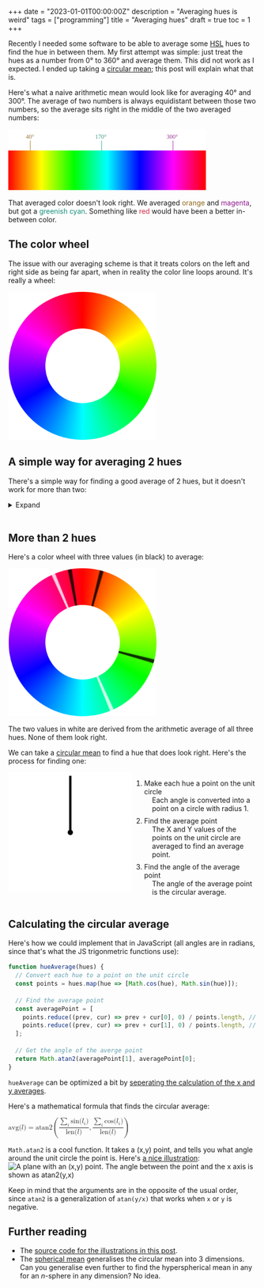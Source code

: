 +++
date = "2023-01-01T00:00:00Z"
description = "Averaging hues is weird"
tags = ["programming"]
title = "Averaging hues"
draft = true
toc = 1
+++

Recently I needed some software to be able to average some [HSL](https://en.wikipedia.org/wiki/HSL_and_HSV) hues to find the hue in between them. My first attempt was simple: just treat the hues as a number from 0° to 360° and average them. This did not work as I expected. I ended up taking a [circular mean](https://en.wikipedia.org/wiki/Circular_mean); this post will explain what that is.

Here's what a naive arithmetic mean would look like for averaging 40° and 300°. The average of two numbers is always equidistant between those two numbers, so the average sits right in the middle of the two averaged numbers:

<img src="color-line-avg.svg" width="400" alt="A color line with points indicated at 40° and 300°, and their average shown exactly between them at 170°">

That averaged color doesn't look right. We averaged <span style="color: hsl(40deg, 70%, 33%)">orange</span> and <span style="color: hsl(300deg, 70%, 33%)">magenta</span>, but got a <span style="color: hsl(170deg, 70%, 33%)">greenish cyan</span>. Something like <span style="color: hsl(350deg, 65%, 50%)">red</span> would have been a better in-between color.

## The color wheel

The issue with our averaging scheme is that it treats colors on the left and right side as being far apart, when in reality the color line loops around. It's really a wheel:

<img src="color-wheel.png" width="300" alt="A color wheel">

## A simple way for averaging 2 hues
There's a simple way for finding a good average of 2 hues, but it doesn't work for more than two:

<details>
<summary>Expand</summary>

On a wheel, there are *two* equidistant points from the two averaged numbers, shown in white. The one on the top of the circle is closer to the two inputs, and the other one is further from the two inputs. Here, the two averaged numbers are plotted in black, and the averages in white:

<div id="observablehq-twoHueWheel-47b658f5"></div>
<div id="observablehq-viewof-pieP1-47b658f5"></div>
<div id="observablehq-viewof-pieP2-47b658f5"></div>
<noscript>
  <img src="color-wheel-2-points.png" alt="A color wheel with two points. There are two average points on opposite sides of the circle, both between the two averaged points.">
</noscript>

The calculation for the two averages is simple: we can find one the usual way, by taking the average of the hues:

```js
function simpleAvg(p1, p2) {
  return (p1 + p2) / 2 }
```

And rotate the first average by 180° to get the second one:

```js
function oppositeAvg(p1, p2) {
  return (simpleAvg(p1, p2) + 180) % 360 }
```
We can use select of the two averages is closest to the points to use as our average hue.

</details>
<br>

## More than 2 hues

Here's a color wheel with three values (in black) to average:

<img src="color-wheel-3-points.png" width="300" alt="A color wheel with three values in black, and two averages in white">

The two values in white are derived from the arithmetic average of all three hues. None of them look right.

We can take a [circular mean](https://en.wikipedia.org/wiki/Circular_mean) to find a hue that does look right. Here's the process for finding one:

<div id="explainer-area">
  <div>
    <div id="observablehq-nCircExplainer-b1c5a5c2"></div>
    <div id="observablehq-nCircStyle-b1c5a5c2"></div>
    <noscript>
      <img src="nCircExplainer.svg" alt="TODO">
    </noscript>
  </div>
  <div>
    <ol id="explainer-step-list">
      <li id="explainer-phase-2">
        Make each hue a point on the unit circle
        <div>Each angle is converted into a point on a circle with radius 1.</div>
      </li>
      <li id="explainer-phase-3">
        Find the average point
        <div>The X and Y values of the points on the unit circle are averaged to find an average point.</div>
      </li>
      <li id="explainer-phase-4">
        Find the angle of the average point
        <div>The angle of the average point is the circular average.</div>
      </li>
    </ol>
    <button id="explainer-next" style="display: none">Next</button>
  </div>
</div>
<script type="module" async>
import {Runtime, Inspector} from "https://cdn.jsdelivr.net/npm/@observablehq/runtime@4/dist/runtime.js";
import define from "./nb.js";
window.obsModule = new Runtime().module(define, name => {
  if (name === "nCircExplainer") return new Inspector(document.querySelector("#observablehq-nCircExplainer-b1c5a5c2"));
  if (name === "nCircStyle") return new Inspector(document.querySelector("#observablehq-nCircStyle-b1c5a5c2"));
  if (name === "twoHueWheel") return new Inspector(document.querySelector("#observablehq-twoHueWheel-47b658f5"));
  if (name === "viewof pieP1") return new Inspector(document.querySelector("#observablehq-viewof-pieP1-47b658f5"));
  if (name === "viewof pieP2") return new Inspector(document.querySelector("#observablehq-viewof-pieP2-47b658f5"));
  return ["phase"].includes(name);
});
// script is after element so it will always exist by now
const nextBtn = document.getElementById("explainer-next");
async function advancePhase() {
  (await obsModule.value("viewof advanceButton")).children[0].click();
  const phase = await obsModule.value("phase");
  nextBtn.textContent = phase === 4 ? "Reset" : "Next";
}
document.getElementById("explainer-area").addEventListener("click", advancePhase);
document.getElementById("explainer-step-list").style.color = "gray";
document.getElementById("explainer-next").style.display = "block";
</script>
<style>
  #explainer-area {
    display: flex;
    cursor: pointer;
  }
  #explainer-area li {
    margin-top: 0.5rem;
    transition: 0.333s color; 
  }
  #explainer-area li > div {
    margin-left: 1rem;
  }
  #explainer-next {
    margin-left: 2rem;
  }
</style>

## Calculating the circular average

 Here's how we could implement that in JavaScript (all angles are in radians, since that's what the JS trigonmetric functions use):
```js
function hueAverage(hues) {
  // Convert each hue to a point on the unit circle
  const points = hues.map(hue => [Math.cos(hue), Math.sin(hue)]);

  // Find the average point
  const averagePoint = [
    points.reduce((prev, cur) => prev + cur[0], 0) / points.length, // x
    points.reduce((prev, cur) => prev + cur[1], 0) / points.length, // y
  ];

  // Get the angle of the averge point
  return Math.atan2(averagePoint[1], averagePoint[0];
}
```

`hueAverage` can be optimized a bit by [seperating the calculation of the x and y averages](https://stackoverflow.com/a/8170595/10113238).

Here's a mathematical formula that finds the circular average:

<!-- taken from rendered KaTeX in notebook -->
<math xmlns="http://www.w3.org/1998/Math/MathML"><semantics><mrow><mstyle scriptlevel="0" displaystyle="true"><mtext>avg</mtext><mo stretchy="false">(</mo><mi>l</mi><mo stretchy="false">)</mo><mo>=</mo><mtext>atan2</mtext><mrow><mo fence="true">(</mo><mfrac><mrow><munder><mo>∑</mo><mi>i</mi></munder><mrow><mtext>sin</mtext><mrow><mo stretchy="false">(</mo><msub><mi>l</mi><mi>i</mi></msub><mo stretchy="false">)</mo></mrow></mrow></mrow><mrow><mtext>len</mtext><mo stretchy="false">(</mo><mi>l</mi><mo stretchy="false">)</mo></mrow></mfrac><mo separator="true">,</mo><mfrac><mrow><munder><mo>∑</mo><mi>i</mi></munder><mrow><mtext>cos</mtext><mrow><mo stretchy="false">(</mo><msub><mi>l</mi><mi>i</mi></msub><mo stretchy="false">)</mo></mrow></mrow></mrow><mrow><mtext>len</mtext><mo stretchy="false">(</mo><mi>l</mi><mo stretchy="false">)</mo></mrow></mfrac><mo fence="true">)</mo></mrow></mstyle></mrow><annotation encoding="text/html">Your browser doesn't support MathML. If you use a Chromium-based browser, I have good news: Chromium 106 <a href="https://groups.google.com/a/chromium.org/g/blink-dev/c/n4zf_3FWmAA/m/oait3tsMAQAJ">adds support for MathML</a>! Just wait for it to be released <a href="https://chromiumdash.appspot.com/schedule">next month</a>.</annotation></semantics></math>

`Math.atan2` is a cool function. It takes a (x,y) point, and tells you what angle around the unit circle the point is. Here's [a nice illustration](https://commons.wikimedia.org/wiki/File:Atan2definition.svg): 
<img src="/ext/Atan2definition.svg" width="300" alt="A plane with an (x,y) point. The angle between the point and the x axis is shown as atan2(y,x)">

Keep in mind that the arguments are in the opposite of the usual order, since `atan2` is a generalization of `atan(y/x)` that works when `x` or `y` is negative.

## Further reading
- The [source code for the illustrations in this post](https://observablehq.com/@smitop/averaging-hues).
- The [spherical mean](https://en.wikipedia.org/wiki/Spherical_mean) generalises the circular mean into 3 dimensions. Can you generalise even further to find the hyperspherical mean in any for an *n*-sphere in any dimension? No idea.
